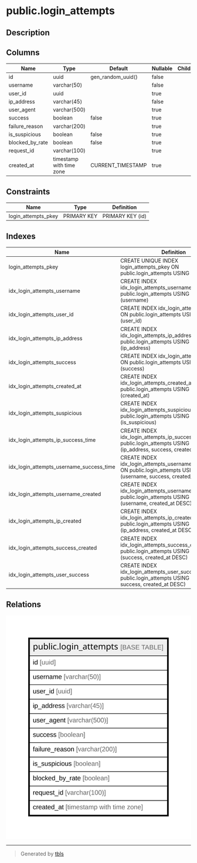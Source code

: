 # public.login_attempts

## Description

## Columns

| Name | Type | Default | Nullable | Children | Parents | Comment |
| ---- | ---- | ------- | -------- | -------- | ------- | ------- |
| id | uuid | gen_random_uuid() | false |  |  |  |
| username | varchar(50) |  | false |  |  |  |
| user_id | uuid |  | true |  |  |  |
| ip_address | varchar(45) |  | false |  |  |  |
| user_agent | varchar(500) |  | true |  |  |  |
| success | boolean | false | true |  |  |  |
| failure_reason | varchar(200) |  | true |  |  |  |
| is_suspicious | boolean | false | true |  |  |  |
| blocked_by_rate | boolean | false | true |  |  |  |
| request_id | varchar(100) |  | true |  |  |  |
| created_at | timestamp with time zone | CURRENT_TIMESTAMP | true |  |  |  |

## Constraints

| Name | Type | Definition |
| ---- | ---- | ---------- |
| login_attempts_pkey | PRIMARY KEY | PRIMARY KEY (id) |

## Indexes

| Name | Definition |
| ---- | ---------- |
| login_attempts_pkey | CREATE UNIQUE INDEX login_attempts_pkey ON public.login_attempts USING btree (id) |
| idx_login_attempts_username | CREATE INDEX idx_login_attempts_username ON public.login_attempts USING btree (username) |
| idx_login_attempts_user_id | CREATE INDEX idx_login_attempts_user_id ON public.login_attempts USING btree (user_id) |
| idx_login_attempts_ip_address | CREATE INDEX idx_login_attempts_ip_address ON public.login_attempts USING btree (ip_address) |
| idx_login_attempts_success | CREATE INDEX idx_login_attempts_success ON public.login_attempts USING btree (success) |
| idx_login_attempts_created_at | CREATE INDEX idx_login_attempts_created_at ON public.login_attempts USING btree (created_at) |
| idx_login_attempts_suspicious | CREATE INDEX idx_login_attempts_suspicious ON public.login_attempts USING btree (is_suspicious) |
| idx_login_attempts_ip_success_time | CREATE INDEX idx_login_attempts_ip_success_time ON public.login_attempts USING btree (ip_address, success, created_at) |
| idx_login_attempts_username_success_time | CREATE INDEX idx_login_attempts_username_success_time ON public.login_attempts USING btree (username, success, created_at) |
| idx_login_attempts_username_created | CREATE INDEX idx_login_attempts_username_created ON public.login_attempts USING btree (username, created_at DESC) |
| idx_login_attempts_ip_created | CREATE INDEX idx_login_attempts_ip_created ON public.login_attempts USING btree (ip_address, created_at DESC) |
| idx_login_attempts_success_created | CREATE INDEX idx_login_attempts_success_created ON public.login_attempts USING btree (success, created_at DESC) |
| idx_login_attempts_user_success | CREATE INDEX idx_login_attempts_user_success ON public.login_attempts USING btree (user_id, success, created_at DESC) |

## Relations

![er](public.login_attempts.svg)

---

> Generated by [tbls](https://github.com/k1LoW/tbls)

